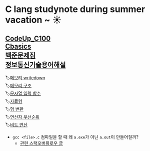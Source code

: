 # C lang studynote during summer vacation ~ ☀️

[CodeUp_C100](https://codeup.kr/problemsetsol.php?psid=23)<br>
[Cbasics](https://opentutorials.org/module/3921/23494)<br>
[백준문제집](https://www.acmicpc.net/workbook/view/2047)<br>
[정보통신기술용어해설](http://www.ktword.co.kr/index.php)
---

🏷️[메모리 writedown](https://github.com/redzzzi/C23summer/blob/main/week5/writedown.md)<br>
🏷️[메모리 구조](http://www.tcpschool.com/c/c_memory_structure)<br>
🏷️[문자열 입력 함수](https://iridescent-zeal.tistory.com/2)<br>
🏷️[자료형](https://github.com/redzzzi/C23summer/blob/main/week2/writedown.md)<br>
🏷️[형 변환](http://www.tcpschool.com/c/c_datatype_typeConversion)<br>
🏷️[연산자 우선순위](https://dojang.io/mod/page/view.php?id=188)<br>
🏷️[비트 연산](http://www.tcpschool.com/c/c_refer_bitCalculation)<br>

- `gcc <file>.c` 컴파일을 할 때 왜 `a.exe`가 아닌 `a.out`이 만들어질까?
    - [관련 스택오버플로우 글](https://stackoverflow.com/questions/47377488/why-i-get-an-a-exe-instead-of-a-out-on-window-c-programming)
